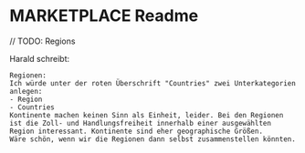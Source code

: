 # MARKETPLACE Readme


// TODO: Regions

Harald schreibt:

    Regionen:
    Ich würde unter der roten Überschrift "Countries" zwei Unterkategorien anlegen:
    - Region
    - Countries
    Kontinente machen keinen Sinn als Einheit, leider. Bei den Regionen ist die Zoll- und Handlungsfreiheit innerhalb einer ausgewählten Region interessant. Kontinente sind eher geographische Größen.
    Wäre schön, wenn wir die Regionen dann selbst zusammenstellen könnten.